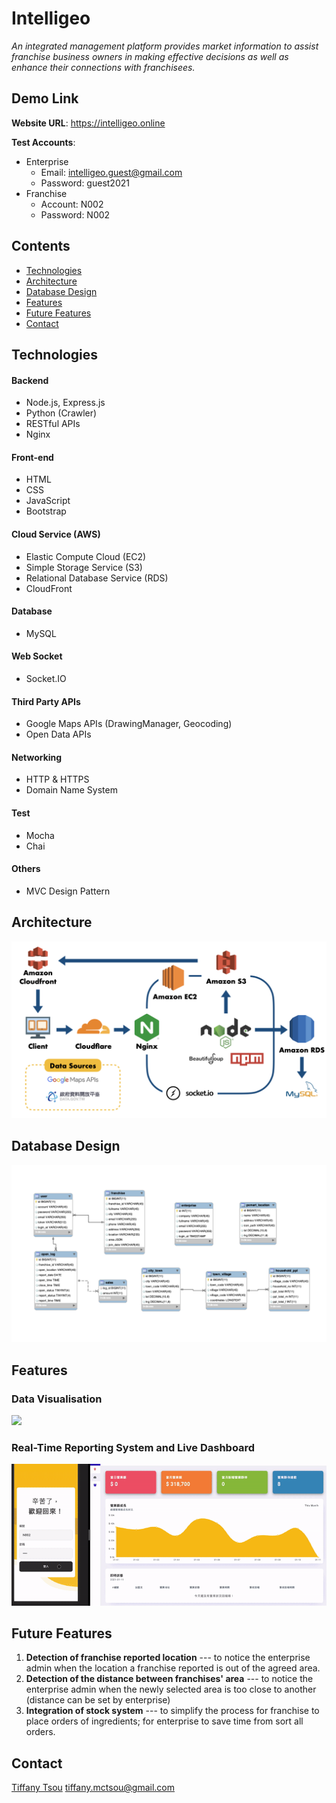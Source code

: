 # Intelligeo

_An integrated management platform provides market information to assist franchise business owners in making effective decisions as well as enhance their connections with franchisees._

## Demo Link

**Website URL**: https://intelligeo.online

**Test Accounts**:

-   Enterprise
    -   Email: intelligeo.guest@gmail.com
    -   Password: guest2021
-   Franchise
    -   Account: N002
    -   Password: N002

## Contents

-   [Technologies](#technologies)
-   [Architecture](#architecture)
-   [Database Design](#database-design)
-   [Features](#features)
-   [Future Features](#future-features)
-   [Contact](#contact)

## Technologies

#### Backend

-   Node.js, Express.js
-   Python (Crawler)
-   RESTful APIs
-   Nginx

#### Front-end

-   HTML
-   CSS
-   JavaScript
-   Bootstrap

#### Cloud Service (AWS)

-   Elastic Compute Cloud (EC2)
-   Simple Storage Service (S3)
-   Relational Database Service (RDS)
-   CloudFront

#### Database

-   MySQL

#### Web Socket

-   Socket.IO

#### Third Party APIs

-   Google Maps APIs (DrawingManager, Geocoding)
-   Open Data APIs

#### Networking

-   HTTP & HTTPS
-   Domain Name System

#### Test

-   Mocha
-   Chai

#### Others

-   MVC Design Pattern

## Architecture

![](https://github.com/Tiffanymctsou/Project_Assets/blob/master/Intelligeo/architecture.png)

## Database Design

![](https://github.com/Tiffanymctsou/Project_Assets/blob/master/Intelligeo/db_schema.png)

## Features

### Data Visualisation

![](https://github.com/Tiffanymctsou/Project_Assets/blob/master/Intelligeo/data_visualisation.gif)

### Real-Time Reporting System and Live Dashboard

![](https://github.com/Tiffanymctsou/Project_Assets/blob/master/Intelligeo/live_dashboard.gif)

## Future Features

1. **Detection of franchise reported location** --- to notice the enterprise admin when the location a franchise reported is out of the agreed area.
2. **Detection of the distance between franchises' area** --- to notice the enterprise admin when the newly selected area is too close to another (distance can be set by enterprise)
3. **Integration of stock system** --- to simplify the process for franchise to place orders of ingredients; for enterprise to save time from sort all orders.

## Contact

[Tiffany Tsou](https://github.com/Tiffanymctsou 'Tiffany Tsou')
tiffany.mctsou@gmail.com
